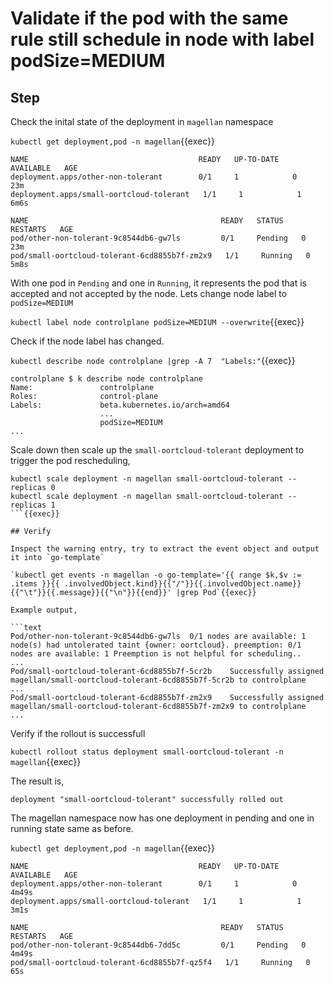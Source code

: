 # Validate if the pod with the same rule still schedule in node with label podSize=MEDIUM

## Step

Check the inital state of the deployment in `magellan` namespace

`kubectl get deployment,pod -n magellan`{{exec}}

```text
NAME                                      READY   UP-TO-DATE   AVAILABLE   AGE
deployment.apps/other-non-tolerant        0/1     1            0           23m
deployment.apps/small-oortcloud-tolerant   1/1     1            1           6m6s

NAME                                           READY   STATUS    RESTARTS   AGE
pod/other-non-tolerant-9c8544db6-gw7ls         0/1     Pending   0          23m
pod/small-oortcloud-tolerant-6cd8855b7f-zm2x9   1/1     Running   0          5m8s
```

With one pod in `Pending` and one in `Running`, it represents the pod that is accepted and not accepted by the node. Lets change node label to `podSize=MEDIUM`

`kubectl label node controlplane podSize=MEDIUM --overwrite`{{exec}}

Check if the node label has changed.

`kubectl describe node controlplane |grep -A 7  "Labels:"`{{exec}}

```text
controlplane $ k describe node controlplane 
Name:               controlplane
Roles:              control-plane
Labels:             beta.kubernetes.io/arch=amd64
                    ...
                    podSize=MEDIUM
...
```

Scale down then scale up the `small-oortcloud-tolerant` deployment  to trigger the pod rescheduling,

```
kubectl scale deployment -n magellan small-oortcloud-tolerant --replicas 0
kubectl scale deployment -n magellan small-oortcloud-tolerant --replicas 1
```{{exec}}

## Verify

Inspect the warning entry, try to extract the event object and output it into `go-template`

`kubectl get events -n magellan -o go-template='{{ range $k,$v := .items }}{{ .involvedObject.kind}}{{"/"}}{{.involvedObject.name}}{{"\t"}}{{.message}}{{"\n"}}{{end}}' |grep Pod`{{exec}}

Example output,

```text
Pod/other-non-tolerant-9c8544db6-gw7ls  0/1 nodes are available: 1 node(s) had untolerated taint {owner: oortcloud}. preemption: 0/1 nodes are available: 1 Preemption is not helpful for scheduling..
...
Pod/small-oortcloud-tolerant-6cd8855b7f-5cr2b    Successfully assigned magellan/small-oortcloud-tolerant-6cd8855b7f-5cr2b to controlplane
...
Pod/small-oortcloud-tolerant-6cd8855b7f-zm2x9    Successfully assigned magellan/small-oortcloud-tolerant-6cd8855b7f-zm2x9 to controlplane
...
```

Verify if the rollout is successfull

`kubectl rollout status deployment small-oortcloud-tolerant -n magellan`{{exec}}

The result is,

```text
deployment "small-oortcloud-tolerant" successfully rolled out
```

The magellan namespace now has one deployment in pending and one in running state same as before.

`kubectl get deployment,pod -n magellan`{{exec}}

```text
NAME                                      READY   UP-TO-DATE   AVAILABLE   AGE
deployment.apps/other-non-tolerant        0/1     1            0           4m49s
deployment.apps/small-oortcloud-tolerant   1/1     1            1           3m1s

NAME                                           READY   STATUS    RESTARTS   AGE
pod/other-non-tolerant-9c8544db6-7dd5c         0/1     Pending   0          4m49s
pod/small-oortcloud-tolerant-6cd8855b7f-qz5f4   1/1     Running   0          65s
```
